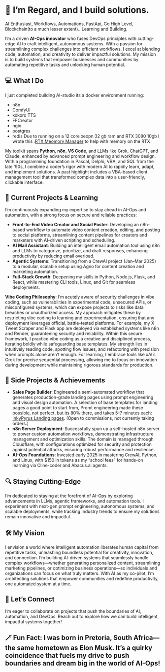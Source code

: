 # 👋 I’m Regard, and I build solutions.
AI Enthusiast, Workflows, Automations, FastApi, Go High Level, Blockchain(to a much lesser extent).. Learning and Building. 

I’m a driven **AI-Ops innovator** who fuses DevOps principles with cutting-edge AI to craft intelligent, autonomous systems. With a passion for streamlining complex challenges into efficient workflows, I excel at blending code, automation, and creativity to deliver impactful solutions. My mission is to build systems that empower businesses and communities by automating repetitive tasks and unlocking human potential.

## 💻 What I Do
I just completed building AI-studio its a docker environment running:
* n8n
* ComfyUI
* kokoro TTS
* FFCreator
* ngix
* postgres
* redis
Due to running on a 12 core xeopn 32 gb ram and RTX 3080 10gb I wrote this .[RTX Meomory Manager](https://github.com/RegardV/rtx-gpu-memory-manager) to help with memory on the RTX

My toolkit spans **Python**, **n8n**, **VS Code**, and LLMs like Grok, ChatGPT, and Claude, enhanced by advanced prompt engineering and workflow design. With a programming foundation in Pascal, Delphi, VBA, and SQL from the late ’90s, I combine a coder’s rigor with modern AI to rapidly learn, adapt, and implement solutions. A past highlight includes a VBA-based client management tool that transformed complex data into a user-friendly, clickable interface.

## 🚀 Current Projects & Learning

I’m continuously expanding my expertise to stay ahead in AI-Ops and automation, with a strong focus on secure and reliable practices:

- **Front-to-End Video Creator and Social Poster**: Developing an n8n-based workflow to automate video content creation, editing, and posting to social platforms, streamlining content pipelines for creators and marketers with AI-driven scripting and scheduling.
- **AI Mail Assistant**: Building an intelligent email automation tool using n8n and LLMs to categorize, prioritize, and draft responses, enhancing productivity by reducing email overload.
- **Agentic Systems**: Transitioning from a CrewAI project (Jan–Mar 2025) to a modular, scalable setup using Agno for content creation and marketing automation.
- **Full-Stack Growth**: Deepening my skills in Python, Node.js, Flask, and React, while mastering CLI tools, Linux, and Git for seamless deployments.

**Vibe Coding Philosophy**: I’m acutely aware of security challenges in vibe coding, such as vulnerabilities in experimental code, unsecured APIs, or misconfigured systems, which can expose projects to risks like data breaches or unauthorized access. My approach mitigates these by restricting vibe coding to learning and experimentation, ensuring that any deployment leverages official, battle-tested platforms. For example, my X Tweet Scraper and Flask app are deployed via established systems like n8n and Render, guaranteeing security and reliability. Within this secure framework, I practice vibe coding as a creative and disciplined process, iterating boldly while safeguarding base templates. My strength lies in intuitively reading code, spotting flow issues, and refactoring with precision when prompts alone aren’t enough. For learning, I embrace tools like xAI’s Grok for precise sequential processing, allowing me to focus on innovation during development while maintaining rigorous standards for production.

## 🌟 Side Projects & Achievements

- **Sales Page Builder**: Engineered a semi-automated workflow that generates production-grade landing pages using prompt engineering and visual design automation. A selection of base templates for landing pages a good point to start from, Promt engineering made these possible, not perfect, but its 80% there, and takes 5-7 minutes each: [InkyPyrus Landing pages](https://regardv.github.io/landings/). (Open to commissions, not currently taking orders.)
- **n8n Server Deployment**: Successfully spun up a self-hosted n8n server to power custom automation workflows, demonstrating infrastructure management and optimization skills. The domain is managed through Cloudflare, with configurations optimized for security and protection against potential attacks, ensuring robust performance and resilience.
- **AI-Ops Foundations**: Invested early 2025 in mastering CrewAI, Python, and Linux, with $150 in tokens as my “school fees” for hands-on learning via Cline-coder and Abacus.ai agents.

## 🔍 Staying Cutting-Edge

I’m dedicated to staying at the forefront of AI-Ops by exploring advancements in LLMs, agentic frameworks, and automation tools. I experiment with next-gen prompt engineering, autonomous systems, and scalable deployments, while tracking industry trends to ensure my solutions remain innovative and impactful.

## 🛠️ My Vision

I envision a world where intelligent automation liberates human capital from repetitive tasks, unleashing boundless potential for creativity, innovation, and connection. I’m building AI-driven systems that seamlessly handle complex workflows—whether generating personalized content, streamlining marketing pipelines, or optimizing business operations—so individuals and organizations can focus on what truly matters. With AI as my co-pilot, I’m architecting solutions that empower communities and redefine productivity, one automated system at a time.

## 🤝 Let’s Connect

I’m eager to collaborate on projects that push the boundaries of AI, automation, and DevOps. Reach out to explore how we can build intelligent, impactful systems together!

## 🪄 Fun Fact: I was born in Pretoria, South Africa—the same hometown as Elon Musk. It’s a quirky coincidence that fuels my drive to push boundaries and dream big in the world of AI-Ops!
